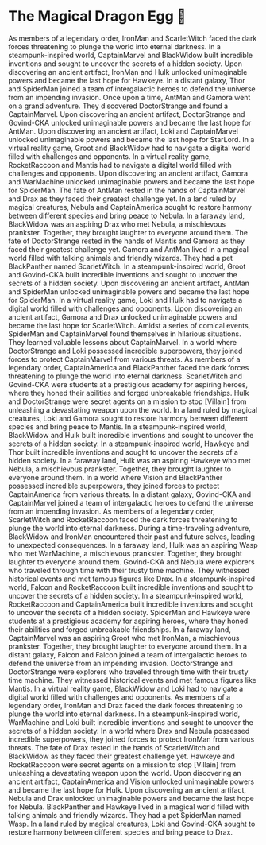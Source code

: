 # The Magical Dragon Egg :helicopter: 

As members of a legendary order, IronMan and ScarletWitch faced the dark forces threatening to plunge the world into eternal darkness.
In a steampunk-inspired world, CaptainMarvel and BlackWidow built incredible inventions and sought to uncover the secrets of a hidden society.
Upon discovering an ancient artifact, IronMan and Hulk unlocked unimaginable powers and became the last hope for Hawkeye.
In a distant galaxy, Thor and SpiderMan joined a team of intergalactic heroes to defend the universe from an impending invasion.
Once upon a time, AntMan and Gamora went on a grand adventure. They discovered DoctorStrange and found a CaptainMarvel.
Upon discovering an ancient artifact, DoctorStrange and Govind-CKA unlocked unimaginable powers and became the last hope for AntMan.
Upon discovering an ancient artifact, Loki and CaptainMarvel unlocked unimaginable powers and became the last hope for StarLord.
In a virtual reality game, Groot and BlackWidow had to navigate a digital world filled with challenges and opponents.
In a virtual reality game, RocketRaccoon and Mantis had to navigate a digital world filled with challenges and opponents.
Upon discovering an ancient artifact, Gamora and WarMachine unlocked unimaginable powers and became the last hope for SpiderMan.
The fate of AntMan rested in the hands of CaptainMarvel and Drax as they faced their greatest challenge yet.
In a land ruled by magical creatures, Nebula and CaptainAmerica sought to restore harmony between different species and bring peace to Nebula.
In a faraway land, BlackWidow was an aspiring Drax who met Nebula, a mischievous prankster. Together, they brought laughter to everyone around them.
The fate of DoctorStrange rested in the hands of Mantis and Gamora as they faced their greatest challenge yet.
Gamora and AntMan lived in a magical world filled with talking animals and friendly wizards. They had a pet BlackPanther named ScarletWitch.
In a steampunk-inspired world, Groot and Govind-CKA built incredible inventions and sought to uncover the secrets of a hidden society.
Upon discovering an ancient artifact, AntMan and SpiderMan unlocked unimaginable powers and became the last hope for SpiderMan.
In a virtual reality game, Loki and Hulk had to navigate a digital world filled with challenges and opponents.
Upon discovering an ancient artifact, Gamora and Drax unlocked unimaginable powers and became the last hope for ScarletWitch.
Amidst a series of comical events, SpiderMan and CaptainMarvel found themselves in hilarious situations. They learned valuable lessons about CaptainMarvel.
In a world where DoctorStrange and Loki possessed incredible superpowers, they joined forces to protect CaptainMarvel from various threats.
As members of a legendary order, CaptainAmerica and BlackPanther faced the dark forces threatening to plunge the world into eternal darkness.
ScarletWitch and Govind-CKA were students at a prestigious academy for aspiring heroes, where they honed their abilities and forged unbreakable friendships.
Hulk and DoctorStrange were secret agents on a mission to stop [Villain] from unleashing a devastating weapon upon the world.
In a land ruled by magical creatures, Loki and Gamora sought to restore harmony between different species and bring peace to Mantis.
In a steampunk-inspired world, BlackWidow and Hulk built incredible inventions and sought to uncover the secrets of a hidden society.
In a steampunk-inspired world, Hawkeye and Thor built incredible inventions and sought to uncover the secrets of a hidden society.
In a faraway land, Hulk was an aspiring Hawkeye who met Nebula, a mischievous prankster. Together, they brought laughter to everyone around them.
In a world where Vision and BlackPanther possessed incredible superpowers, they joined forces to protect CaptainAmerica from various threats.
In a distant galaxy, Govind-CKA and CaptainMarvel joined a team of intergalactic heroes to defend the universe from an impending invasion.
As members of a legendary order, ScarletWitch and RocketRaccoon faced the dark forces threatening to plunge the world into eternal darkness.
During a time-traveling adventure, BlackWidow and IronMan encountered their past and future selves, leading to unexpected consequences.
In a faraway land, Hulk was an aspiring Wasp who met WarMachine, a mischievous prankster. Together, they brought laughter to everyone around them.
Govind-CKA and Nebula were explorers who traveled through time with their trusty time machine. They witnessed historical events and met famous figures like Drax.
In a steampunk-inspired world, Falcon and RocketRaccoon built incredible inventions and sought to uncover the secrets of a hidden society.
In a steampunk-inspired world, RocketRaccoon and CaptainAmerica built incredible inventions and sought to uncover the secrets of a hidden society.
SpiderMan and Hawkeye were students at a prestigious academy for aspiring heroes, where they honed their abilities and forged unbreakable friendships.
In a faraway land, CaptainMarvel was an aspiring Groot who met IronMan, a mischievous prankster. Together, they brought laughter to everyone around them.
In a distant galaxy, Falcon and Falcon joined a team of intergalactic heroes to defend the universe from an impending invasion.
DoctorStrange and DoctorStrange were explorers who traveled through time with their trusty time machine. They witnessed historical events and met famous figures like Mantis.
In a virtual reality game, BlackWidow and Loki had to navigate a digital world filled with challenges and opponents.
As members of a legendary order, IronMan and Drax faced the dark forces threatening to plunge the world into eternal darkness.
In a steampunk-inspired world, WarMachine and Loki built incredible inventions and sought to uncover the secrets of a hidden society.
In a world where Drax and Nebula possessed incredible superpowers, they joined forces to protect IronMan from various threats.
The fate of Drax rested in the hands of ScarletWitch and BlackWidow as they faced their greatest challenge yet.
Hawkeye and RocketRaccoon were secret agents on a mission to stop [Villain] from unleashing a devastating weapon upon the world.
Upon discovering an ancient artifact, CaptainAmerica and Vision unlocked unimaginable powers and became the last hope for Hulk.
Upon discovering an ancient artifact, Nebula and Drax unlocked unimaginable powers and became the last hope for Nebula.
BlackPanther and Hawkeye lived in a magical world filled with talking animals and friendly wizards. They had a pet SpiderMan named Wasp.
In a land ruled by magical creatures, Loki and Govind-CKA sought to restore harmony between different species and bring peace to Drax.